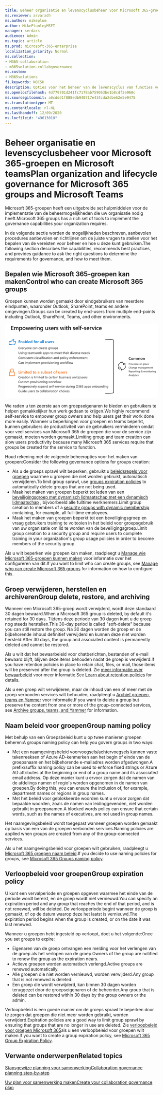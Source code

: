 ```yaml
---
title: Beheer organisatie en levenscyclusbeheer voor Microsoft 365-groepen en Microsoft teams
ms.reviewer: arvaradh
ms.author: mikeplum
author: MikePlumleyMSFT
manager: serdars
audience: Admin
ms.topic: article
ms.prod: microsoft-365-enterprise
localization_priority: Normal
ms.collection:
- M365-collaboration
- m365solution-collabgovernance
ms.custom:
- M365solutions
f1.keywords: NOCSH
description: Opties voor het beheer van de levenscyclus van functies voor samenwerking in Microsoft 365
ms.openlocfilehash: 4d779701d241fc7178ab759063be1b8cdf2e960c
ms.sourcegitcommit: a0cddd1f888edb940717e434cda2dbe62e5e9475
ms.translationtype: MT
ms.contentlocale: nl-NL
ms.lasthandoff: 12/09/2020
ms.locfileid: "49613018"
---
```

# <a name="plan-organization-and-lifecycle-governance-for-microsoft-365-groups-and-microsoft-teams"></a><span data-ttu-id="123ce-103">Beheer organisatie en levenscyclusbeheer voor Microsoft 365-groepen en Microsoft teams</span><span class="sxs-lookup"><span data-stu-id="123ce-103">Plan organization and lifecycle governance for Microsoft 365 groups and Microsoft Teams</span></span>

<span data-ttu-id="123ce-104">Microsoft 365-groepen heeft een uitgebreide set hulpmiddelen voor de implementatie van de beheermogelijkheden die uw organisatie nodig heeft.</span><span class="sxs-lookup"><span data-stu-id="123ce-104">Microsoft 365 groups has a rich set of tools to implement the governance capabilities your organization requires.</span></span> 

<span data-ttu-id="123ce-105">In de volgende sectie worden de mogelijkheden beschreven, aanbevolen procedures aanbevolen en richtlijnen om de juiste vragen te stellen voor het bepalen van de vereisten voor beheer en hoe u deze kunt gebruiken.</span><span class="sxs-lookup"><span data-stu-id="123ce-105">The following section describes the capabilities, recommends best practices, and provides guidance to ask the right questions to determine the requirements for governance, and how to meet them.</span></span>

## <a name="control-who-can-create-microsoft-365-groups"></a><span data-ttu-id="123ce-106">Bepalen wie Microsoft 365-groepen kan maken</span><span class="sxs-lookup"><span data-stu-id="123ce-106">Control who can create Microsoft 365 groups</span></span>

<span data-ttu-id="123ce-107">Groepen kunnen worden gemaakt door eindgebruikers van meerdere eindpunten, waaronder Outlook, SharePoint, teams en andere omgevingen.</span><span class="sxs-lookup"><span data-stu-id="123ce-107">Groups can be created by end-users from multiple end-points including Outlook, SharePoint, Teams, and other environments.</span></span>

![Beschrijving van de afbeelding](../media/04.png)

<span data-ttu-id="123ce-109">We raden u ten zeerste aan om groepseigenaren te bieden en gebruikers te helpen gemakkelijker hun werk gedaan te krijgen.</span><span class="sxs-lookup"><span data-stu-id="123ce-109">We highly recommend self-service to empower group owners and help users get their work done more easily.</span></span> <span data-ttu-id="123ce-110">Wanneer u beperkingen voor groepen en teams beperkt, kunnen gebruikers de productiviteit van de gebruikers verminderen omdat voor veel services van Microsoft 365 de groepen die voor de service zijn gemaakt, moeten worden gemaakt.</span><span class="sxs-lookup"><span data-stu-id="123ce-110">Limiting group and team creation can slow users productivity because many Microsoft 365 services require that groups be created for the service to function.</span></span>

<span data-ttu-id="123ce-111">Houd rekening met de volgende beheeropties voor het maken van groepen:</span><span class="sxs-lookup"><span data-stu-id="123ce-111">Consider the following governance options for groups creation:</span></span>

- <span data-ttu-id="123ce-112">Als u de groeps sprawl wilt beperken, gebruikt u [beleidsregels voor groepen](microsoft-365-groups-expiration-policy.md) waarmee u groepen die niet worden gebruikt, automatisch verwijderen.</span><span class="sxs-lookup"><span data-stu-id="123ce-112">To limit group sprawl, use [groups expiration policies](microsoft-365-groups-expiration-policy.md) to automatically delete groups that are not being used.</span></span>
- <span data-ttu-id="123ce-113">Maak het maken van groepen beperkt tot leden van een [beveiligingsgroep met dynamisch lidmaatschap met een dynamisch lidmaatschap](https://docs.microsoft.com/azure/active-directory/users-groups-roles/groups-create-rule) , bijvoorbeeld alle fulltime werknemers.</span><span class="sxs-lookup"><span data-stu-id="123ce-113">Limit group creation to members of a [security groups with dynamic membership](https://docs.microsoft.com/azure/active-directory/users-groups-roles/groups-create-rule) containing, for example, all full-time employees.</span></span>
- <span data-ttu-id="123ce-114">Maak het maken van groepen beperkt tot een beveiligingsgroep en vraag gebruikers training te voltooien in het beleid voor groepsgebruik van uw organisatie om lid te worden van de beveiligingsgroep.</span><span class="sxs-lookup"><span data-stu-id="123ce-114">Limit group creation to a security group and require users to complete training in your organization's group usage policies in order to become members of the security group.</span></span>

<span data-ttu-id="123ce-115">Als u wilt beperken wie groepen kan maken, raadpleegt u [Manage wie Microsoft 365-groepen kunnen maken](manage-creation-of-groups.md) voor informatie over het configureren van dit.</span><span class="sxs-lookup"><span data-stu-id="123ce-115">If you want to limit who can create groups, see [Manage who can create Microsoft 365 groups](manage-creation-of-groups.md) for information on how to configure this.</span></span>

## <a name="group-delete-restore-and-archiving"></a><span data-ttu-id="123ce-116">Groep verwijderen, herstellen en archiveren</span><span class="sxs-lookup"><span data-stu-id="123ce-116">Group delete, restore, and archiving</span></span>

<span data-ttu-id="123ce-117">Wanneer een Microsoft 365-groep wordt verwijderd, wordt deze standaard 30 dagen bewaard.</span><span class="sxs-lookup"><span data-stu-id="123ce-117">When a Microsoft 365 group is deleted, by default it's retained for 30 days.</span></span> <span data-ttu-id="123ce-118">Tijdens deze periode van 30 dagen kunt u de groep nog steeds herstellen.</span><span class="sxs-lookup"><span data-stu-id="123ce-118">This 30-day period is called "soft-delete" because you can still restore the group.</span></span> <span data-ttu-id="123ce-119">Na 30 dagen worden de groep en de bijbehorende inhoud definitief verwijderd en kunnen deze niet worden hersteld.</span><span class="sxs-lookup"><span data-stu-id="123ce-119">After 30 days, the group and associated content is permanently deleted and cannot be restored.</span></span>

<span data-ttu-id="123ce-120">Als u wilt dat het bewaarbeleid voor chatberichten, bestanden of e-mail bewaard blijft, blijven deze items behouden nadat de groep is verwijderd.</span><span class="sxs-lookup"><span data-stu-id="123ce-120">If you have retention policies in place to retain chat, files, or mail, those items will be preserved after the group is deleted.</span></span> <span data-ttu-id="123ce-121">Zie [meer informatie over bewaarbeleid](https://docs.microsoft.com/microsoft-365/compliance/retention-policies) voor meer informatie.</span><span class="sxs-lookup"><span data-stu-id="123ce-121">See [Learn about retention policies](https://docs.microsoft.com/microsoft-365/compliance/retention-policies) for details.</span></span>

<span data-ttu-id="123ce-122">Als u een groep wilt verwijderen, maar de inhoud van een of meer met de groep verbonden services wilt behouden, raadpleegt u [Archief groepen, teams en Yammer](end-life-cycle-groups-teams-sites-yammer.md) voor informatie.</span><span class="sxs-lookup"><span data-stu-id="123ce-122">If you want to delete a group but preserve the content from one or more of the group-connected services, see [Archive groups, teams, and Yammer](end-life-cycle-groups-teams-sites-yammer.md) for information.</span></span>

## <a name="group-naming-policy"></a><span data-ttu-id="123ce-123">Naam beleid voor groepen</span><span class="sxs-lookup"><span data-stu-id="123ce-123">Group naming policy</span></span>

<span data-ttu-id="123ce-124">Met behulp van een Groepsbeleid kunt u op twee manieren groepen beheren:</span><span class="sxs-lookup"><span data-stu-id="123ce-124">A groups naming policy can help you govern groups in two ways:</span></span>

- <span data-ttu-id="123ce-125">Met een naamgevingsbeleid voorvoegsels/achtervoegsels kunnen vaste tekenreeksen of Azure AD-kenmerken aan het begin of einde van de groepsnaam en het bijbehorende e-mailadres worden afgedwongen.</span><span class="sxs-lookup"><span data-stu-id="123ce-125">A prefix/suffix naming policy can be used to enforce fixed strings or Azure AD attributes at the beginning or end of a group name and its associated email address.</span></span> <span data-ttu-id="123ce-126">Op deze manier kunt u ervoor zorgen dat de namen van de afdelings namen of regio's worden opgenomen in de namen van groepen.</span><span class="sxs-lookup"><span data-stu-id="123ce-126">By doing this, you can ensure the inclusion of, for example, department names or regions in group names.</span></span>
- <span data-ttu-id="123ce-127">Met het beleid voor geblokkeerde woorden kunt u ervoor zorgen dat bepaalde woorden, zoals de namen van leidinggevenden, niet worden gebruikt in groepsnamen.</span><span class="sxs-lookup"><span data-stu-id="123ce-127">A blocked words policy can ensure that certain words, such as the names of executives, are not used in group names.</span></span>

<span data-ttu-id="123ce-128">Het naamgevingsbeleid wordt toegepast wanneer groepen worden gemaakt op basis van een van de groepen verbonden services.</span><span class="sxs-lookup"><span data-stu-id="123ce-128">Naming policies are applied when groups are created from any of the group-connected services.</span></span>

<span data-ttu-id="123ce-129">Als u het naamgevingsbeleid voor groepen wilt gebruiken, raadpleegt u [Microsoft 365 groepen naam beleid](groups-naming-policy.md).</span><span class="sxs-lookup"><span data-stu-id="123ce-129">If you decide to use naming policies for groups, see [Microsoft 365 Groups naming policy](groups-naming-policy.md).</span></span>

## <a name="group-expiration-policy"></a><span data-ttu-id="123ce-130">Verloopbeleid voor groepen</span><span class="sxs-lookup"><span data-stu-id="123ce-130">Group expiration policy</span></span>

<span data-ttu-id="123ce-131">U kunt een vervalperiode en groepen opgeven waarmee het einde van de periode wordt bereikt, en de groep wordt niet vernieuwd.</span><span class="sxs-lookup"><span data-stu-id="123ce-131">You can specify an expiration period and any group that reaches the end of that period, and is not renewed, will be deleted.</span></span> <span data-ttu-id="123ce-132">De verloopperiode begint wanneer de groep is gemaakt, of op de datum waarop deze het laatst is vernieuwd.</span><span class="sxs-lookup"><span data-stu-id="123ce-132">The expiration period begins when the group is created, or on the date it was last renewed.</span></span>

<span data-ttu-id="123ce-133">Wanneer u groepen hebt ingesteld op verloopt, doet u het volgende:</span><span class="sxs-lookup"><span data-stu-id="123ce-133">Once you set groups to expire:</span></span>
- <span data-ttu-id="123ce-134">Eigenaren van de groep ontvangen een melding voor het verlengen van de groep als het verlopen van de groep.</span><span class="sxs-lookup"><span data-stu-id="123ce-134">Owners of the group are notified to renew the group as the expiration nears.</span></span>
- <span data-ttu-id="123ce-135">Actieve groepen worden automatisch verlengd.</span><span class="sxs-lookup"><span data-stu-id="123ce-135">Active groups are renewed automatically.</span></span>
- <span data-ttu-id="123ce-136">Alle groepen die niet worden vernieuwd, worden verwijderd.</span><span class="sxs-lookup"><span data-stu-id="123ce-136">Any group that is not renewed is deleted.</span></span>
- <span data-ttu-id="123ce-137">Een groep die wordt verwijderd, kan binnen 30 dagen worden teruggezet door de groepseigenaren of de beheerder.</span><span class="sxs-lookup"><span data-stu-id="123ce-137">Any group that is deleted can be restored within 30 days by the group owners or the admin.</span></span>

<span data-ttu-id="123ce-138">Verloopbeleid is een goede manier om de groeps sprawl te beperken door te zorgen dat groepen die niet meer worden gebruikt, worden verwijderd.</span><span class="sxs-lookup"><span data-stu-id="123ce-138">Expiration policies are a good way to limit group sprawl by ensuring that groups that are no longer in use are deleted.</span></span> <span data-ttu-id="123ce-139">Zie [verloopbeleid voor groepen Microsoft 365](microsoft-365-groups-expiration-policy.md)als u een verloopbeleid voor groepen wilt maken.</span><span class="sxs-lookup"><span data-stu-id="123ce-139">If you want to create a group expiration policy, see [Microsoft 365 Group Expiration Policy](microsoft-365-groups-expiration-policy.md).</span></span>

## <a name="related-topics"></a><span data-ttu-id="123ce-140">Verwante onderwerpen</span><span class="sxs-lookup"><span data-stu-id="123ce-140">Related topics</span></span>

[<span data-ttu-id="123ce-141">Stapsgewijze planning voor samenwerking</span><span class="sxs-lookup"><span data-stu-id="123ce-141">Collaboration governance planning step-by-step</span></span>](collaboration-governance-overview.md#collaboration-governance-planning-step-by-step)

[<span data-ttu-id="123ce-142">Uw plan voor samenwerking maken</span><span class="sxs-lookup"><span data-stu-id="123ce-142">Create your collaboration governance plan</span></span>](collaboration-governance-first.md)
